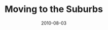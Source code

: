 ---
layout: review
title: "Moving to the Suburbs"
artist: ArtistB
album: The Suburbs
year: 2010
date: 2010-08-03
---